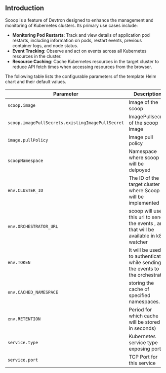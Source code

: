 ## Introduction
 Scoop is a feature of Devtron designed to enhance the management and monitoring of Kubernetes clusters. Its primary use cases include:
 - **Monitoring Pod Restarts**: Track and view details of application pod restarts, including information on pods, restart events, previous container logs, and node status.
 - **Event Tracking**: Observe and act on events across all Kubernetes resources in the cluster.
 - **Resource Caching**: Cache Kubernetes resources in the target cluster to reduce API fetch times when accessing resources from the browser.

The following table lists the configurable parameters of the template Helm chart and their default values.

| Parameter                  | Description                                     | Default                                                    |
| -----------------------    | ---------------------------------------------   | ---------------------------------------------------------- |
| `scoop.image`         | Image of the scoop                               | `devtroninc.azurecr.io/scoop:187a41b0-629-25109`                                 |
| `scoop.imagePullSecrets.existingImagePullSecret`                | ImagePullsecret of the scoop Image                                 | ` `                                                     |
| `image.pullPolicy`         | Image pull policy                               | `Always` |
| `scoopNamespace`   | Namespace where scoop will be delpoyed |    |
| `env.CLUSTER_ID`         |  The ID of the target cluster where Scoop will be implemented  |         |
| `env.ORCHESTRATOR_URL`             | scoop will use this url to send the events , and that will be available in k8s watcher|  |
| `env.TOKEN`             |  It will be used to authenticate while sending the events to the orchestrator|                                                  |
| `env.CACHED_NAMESPACE`             |  storing the cache of specified namespaces.  | ` it will store the cache of all the namespaces`   
| `env.RETENTION`             |  Period for which cache will be stored ( in seconds)  | ``  
| `service.type`             | Kubernetes service type exposing port                  | `ClusterIP`                                                 |
| `service.port`             | TCP Port for this service                       |        80                                    |



